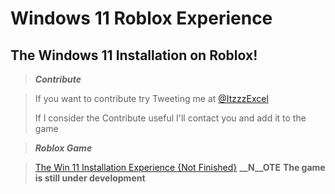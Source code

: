 # Windows 11 Roblox Experience
## The Windows 11 Installation on Roblox!

> ***Contribute*** 

> If you want to contribute try Tweeting me at [@ItzzzExcel](https://twitter.com/ItzzzExcel)
> 
> If I consider the Contribute useful I'll contact you and add it to the game

> ***Roblox Game***

> [The Win 11 Installation Experience {Not Finished}](https://www.roblox.com/games/9361336027/)
> **__N__OTE**
> **The game is still under development**
